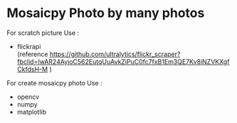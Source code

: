 # Mosaicpy Photo by many photos

For scratch picture Use : <br />
* flickrapi <br />
(reference https://github.com/ultralytics/flickr_scraper?fbclid=IwAR24AyioC562EutqUuAvkZiPuC0fc7fxB1Em3QE7Kv8iNZVKXgfCkfdsH-M )

For create mosaicpy photo Use : <br />
* opencv
* numpy
* matplotlib
 
